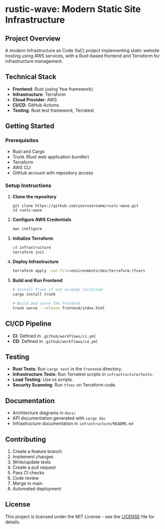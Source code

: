 # rustic-wave: Modern Static Site Infrastructure

## Project Overview

A modern Infrastructure as Code (IaC) project implementing static website hosting using AWS services, with a Rust-based frontend and Terraform for infrastructure management.

## Technical Stack

- **Frontend**: Rust (using Yew framework)
- **Infrastructure**: Terraform
- **Cloud Provider**: AWS
- **CI/CD**: GitHub Actions
- **Testing**: Rust test framework, Terratest

## Getting Started

### Prerequisites

- Rust and Cargo
- Trunk (Rust web application bundler)
- Terraform
- AWS CLI
- GitHub account with repository access

### Setup Instructions

1. **Clone the repository**

   ```bash$$
   git clone https://github.com/yourusername/rustc-wave.git
   cd rustc-wave
   ```

2. **Configure AWS Credentials**

   ```bash
   aws configure
   ```

3. **Initialize Terraform**

   ```bash
   cd infrastructure
   terraform init
   ```

4. **Deploy Infrastructure**

   ```bash
   terraform apply -var-file=environments/dev/terraform.tfvars
   ```

5. **Build and Run Frontend**

   ```bash
   # Install Trunk if not already installed
   cargo install trunk

   # Build and serve the frontend
   trunk serve --release frontend/index.html
   ```

## CI/CD Pipeline

- **CI**: Defined in `.github/workflows/ci.yml`
- **CD**: Defined in `.github/workflows/cd.yml`

## Testing

- **Rust Tests**: Run `cargo test` in the `frontend` directory.
- **Infrastructure Tests**: Run Terratest scripts in `infrastructure/tests`.
- **Load Testing**: Use `k6` scripts.
- **Security Scanning**: Run `tfsec` on Terraform code.

## Documentation

- Architecture diagrams in `docs/`
- API documentation generated with `cargo doc`
- Infrastructure documentation in `infrastructure/README.md`

## Contributing

1. Create a feature branch
2. Implement changes
3. Write/update tests
4. Create a pull request
5. Pass CI checks
6. Code review
7. Merge to main
8. Automated deployment

## License

This project is licensed under the MIT License - see the [LICENSE](LICENSE) file for details.
